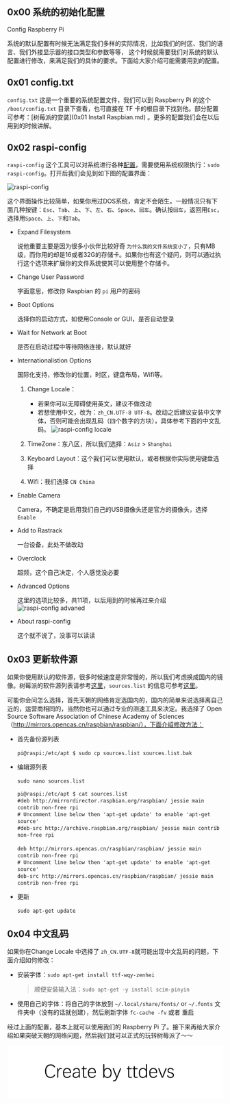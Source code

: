 
## 0x00 系统的初始化配置

Config Raspberry Pi

系统的默认配置有时候无法满足我们多样的实际情况，比如我们的时区、我们的语言、我们外接显示器的接口类型和参数等等， 这个时候就需要我们对系统的默认配置进行修改，来满足我们的具体的要求。下面给大家介绍可能需要用到的配置。


## 0x01 config.txt

`config.txt` 这是一个重要的系统配置文件，我们可以到 Raspberry Pi 的这个 `/boot/config.txt` 目录下查看，也可直接在 TF 卡的根目录下找到他。部分配置可参考：[树莓派的安装](0x01 Install Raspbian.md) 。更多的配置我们会在以后用到的时候讲解。


## 0x02 raspi-config

`raspi-config` 这个工具可以对系统进行各种[配置](https://www.raspberrypi.org/documentation/configuration/raspi-config.md)，需要使用系统权限执行：`sudo raspi-config`。打开后我们会见到如下图的配置界面：

![raspi-config](http://upload-images.jianshu.io/upload_images/1801981-697b513cfffa95d3.png?imageMogr2/auto-orient/strip%7CimageView2/2/w/1240)

这个界面操作比较简单，如果你用过DOS系统，肯定不会陌生。一般情况只有下面几种按键：`Esc`、`Tab`、`上`、`下`、`左`、`右`、`Space`、`回车`。确认按`回车`，返回用`Esc`，选择用`Space`、`上`、`下`和`Tab`。

- Expand Filesystem 

	说他重要主要是因为很多小伙伴比较好奇 `为什么我的文件系统变小了`，只有MB级，而你用的却是16或者32G的存储卡。如果你也有这个疑问，则可以通过执行这个选项来扩展你的文件系统使其可以使用整个存储卡。
	
- Change User Password
	
	字面意思，修改你 Raspbian 的 `pi` 用户的密码

- Boot Options

	选择你的启动方式，如使用Console or GUI，是否自动登录

- Wait for Network at Boot

	是否在启动过程中等待网络连接，默认就好

- Internationalistion Options

	国际化支持，修改你的位置，时区，键盘布局，Wifi等。
	
	1. Change Locale：
	
		- 若果你可以无障碍使用英文，建议不做改动
		- 若想使用中文，改为：`zh_CN.UTF-8 UTF-8`。改动之后建议安装中文字体，否则可能会出现乱码（四个数字的方块），具体参考下面的中文乱码。
![raspi-config locale](http://upload-images.jianshu.io/upload_images/1801981-98f2afb853686149.png?imageMogr2/auto-orient/strip%7CimageView2/2/w/1240)
	
	2. TimeZone：东八区，所以我们选择：`Asiz` > `Shanghai`
	3. Keyboard Layout：这个我们可以使用默认，或者根据你实际使用键盘选择
	4. Wifi：我们选择 `CN China`

- Enable Camera

	Camera，不确定是启用我们自己的USB摄像头还是官方的摄像头，选择 `Enable`

- Add to Rastrack

	一台设备，此处不做改动

- Overclock

	超频，这个自己决定，个人感觉没必要

- Advanced Options

	这里的选项比较多，共11项，以后用到的时候再过来介绍
	![raspi-config advaned](http://upload-images.jianshu.io/upload_images/1801981-ce2b21c3e59670ea.png?imageMogr2/auto-orient/strip%7CimageView2/2/w/1240)

- About raspi-config
	
	这个就不说了，没事可以读读


## 0x03 更新软件源

如果你使用默认的软件源，很多时候速度是非常慢的，所以我们考虑换成国内的镜像。树莓派的软件源列表请参考[这里](http://www.raspbian.org/RaspbianMirrors)，`sources.list` 的信息可参考[这里](https://www.debian.org/doc/manuals/debian-handbook/apt.zh-cn.html#sect.apt-sources.list)。

可能你会问怎么选择，首先天朝的网络肯定选国内的，国内的简单来说选择离自己近的，运营商相同的，当然你也可以通过专业的测速工具来决定。我选择了 Open Source Software Association of Chinese Academy of Sciences（http://mirrors.opencas.cn/raspbian/raspbian/），下面介绍修改方法：

- 首先备份源列表

	`pi@raspi:/etc/apt $ sudo cp sources.list sources.list.bak`
	
- 编辑源列表

	`sudo nano sources.list`
	
	``` shell
	pi@raspi:/etc/apt $ cat sources.list
	#deb http://mirrordirector.raspbian.org/raspbian/ jessie main contrib non-free rpi
	# Uncomment line below then 'apt-get update' to enable 'apt-get source'
	#deb-src http://archive.raspbian.org/raspbian/ jessie main contrib non-free rpi
	
	deb http://mirrors.opencas.cn/raspbian/raspbian/ jessie main contrib non-free rpi
	# Uncomment line below then 'apt-get update' to enable 'apt-get source'
	deb-src http://mirrors.opencas.cn/raspbian/raspbian/ jessie main contrib non-free rpi
	```
	
- 更新

	`sudo apt-get update`	


## 0x04 中文乱码

如果你在Change Locale 中选择了 `zh_CN.UTF-8`就可能出现中文乱码的问题，下面介绍如何修改：

- 安装字体：`sudo apt-get install ttf-wqy-zenhei`
				
	>顺便安装输入法：`sudo apt-get -y install scim-pinyin`
				
- 使用自己的字体：将自己的字体放到 `~/.local/share/fonts/` or `~/.fonts` 文件夹中（没有的话就创建），然后刷新字体 `fc-cache -fv` 或者 重启

经过上面的配置，基本上就可以使用我们的 Raspberry Pi 了。接下来再给大家介绍如果突破天朝的网络问题，然后我们就可以正式的玩转树莓派了～～

![Create by ttdevs](https://raw.githubusercontent.com/ttdevs/ttdevs.github.io/common/images/logo.png)


